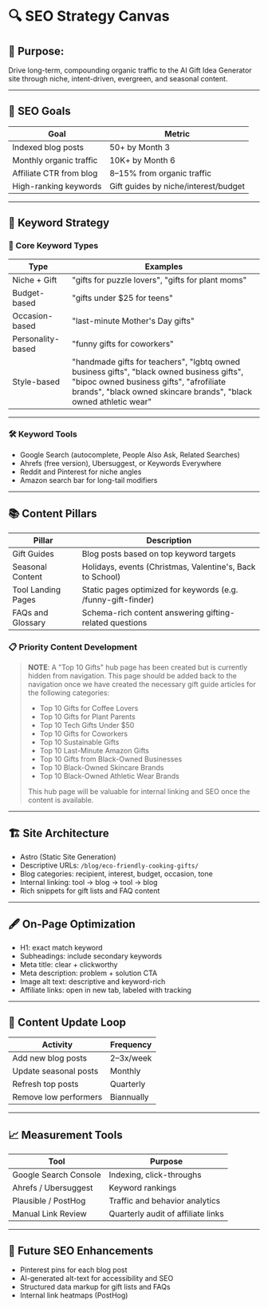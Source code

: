 # 🔍 SEO Strategy Canvas

## 🎯 Purpose:
Drive long-term, compounding organic traffic to the AI Gift Idea Generator site through niche, intent-driven, evergreen, and seasonal content.

---

## 🧱 SEO Goals

| Goal                        | Metric                                      |
|-----------------------------|---------------------------------------------|
| Indexed blog posts          | 50+ by Month 3                              |
| Monthly organic traffic     | 10K+ by Month 6                             |
| Affiliate CTR from blog     | 8–15% from organic traffic                  |
| High-ranking keywords       | Gift guides by niche/interest/budget        |

---

## 🔑 Keyword Strategy

### 🧠 Core Keyword Types

| Type              | Examples                                       |
|-------------------|------------------------------------------------|
| Niche + Gift      | "gifts for puzzle lovers", "gifts for plant moms" |
| Budget-based      | "gifts under $25 for teens"                   |
| Occasion-based    | "last-minute Mother's Day gifts"              |
| Personality-based | "funny gifts for coworkers"                   |
| Style-based       | "handmade gifts for teachers", "lgbtq owned business gifts", "black owned business gifts", "bipoc owned business gifts", "afrofiliate brands", "black owned skincare brands", "black owned athletic wear" |

---

### 🛠 Keyword Tools

- Google Search (autocomplete, People Also Ask, Related Searches)
- Ahrefs (free version), Ubersuggest, or Keywords Everywhere
- Reddit and Pinterest for niche angles
- Amazon search bar for long-tail modifiers

---

## 📚 Content Pillars

| Pillar                 | Description                                               |
|------------------------|-----------------------------------------------------------|
| Gift Guides            | Blog posts based on top keyword targets                   |
| Seasonal Content       | Holidays, events (Christmas, Valentine's, Back to School) |
| Tool Landing Pages     | Static pages optimized for keywords (e.g. /funny-gift-finder)|
| FAQs and Glossary      | Schema-rich content answering gifting-related questions   |

### 📋 Priority Content Development

> **NOTE**: A "Top 10 Gifts" hub page has been created but is currently hidden from navigation. This page should be added back to the navigation once we have created the necessary gift guide articles for the following categories:
> - Top 10 Gifts for Coffee Lovers
> - Top 10 Gifts for Plant Parents
> - Top 10 Tech Gifts Under $50
> - Top 10 Gifts for Coworkers
> - Top 10 Sustainable Gifts
> - Top 10 Last-Minute Amazon Gifts
> - Top 10 Gifts from Black-Owned Businesses
> - Top 10 Black-Owned Skincare Brands
> - Top 10 Black-Owned Athletic Wear Brands
>
> This hub page will be valuable for internal linking and SEO once the content is available.

---

## 🏗 Site Architecture

- Astro (Static Site Generation)
- Descriptive URLs: `/blog/eco-friendly-cooking-gifts/`
- Blog categories: recipient, interest, budget, occasion, tone
- Internal linking: tool → blog → tool → blog
- Rich snippets for gift lists and FAQ content

---

## 🖋 On-Page Optimization

- H1: exact match keyword
- Subheadings: include secondary keywords
- Meta title: clear + clickworthy
- Meta description: problem + solution CTA
- Image alt text: descriptive and keyword-rich
- Affiliate links: open in new tab, labeled with tracking

---

## 🔄 Content Update Loop

| Activity              | Frequency     |
|------------------------|----------------|
| Add new blog posts     | 2–3x/week       |
| Update seasonal posts  | Monthly         |
| Refresh top posts      | Quarterly       |
| Remove low performers  | Biannually      |

---

## 📈 Measurement Tools

| Tool              | Purpose                        |
|-------------------|---------------------------------|
| Google Search Console | Indexing, click-throughs      |
| Ahrefs / Ubersuggest | Keyword rankings               |
| Plausible / PostHog   | Traffic and behavior analytics |
| Manual Link Review    | Quarterly audit of affiliate links |

---

## 🧩 Future SEO Enhancements

- Pinterest pins for each blog post
- AI-generated alt-text for accessibility and SEO
- Structured data markup for gift lists and FAQs
- Internal link heatmaps (PostHog)

